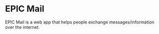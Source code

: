 # EPIC Mail

EPIC Mail is a  web app that helps people exchange messages/information over the internet.